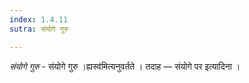 ```yaml
---
index: 1.4.11
sutra: संयोगे गुरु

---
```

_संयोगे गुरु_ - संयोगे गुरु ।ह्यस्व॑मित्यनुवर्तते । तदाह — संयोगे पर इत्यादिना । 